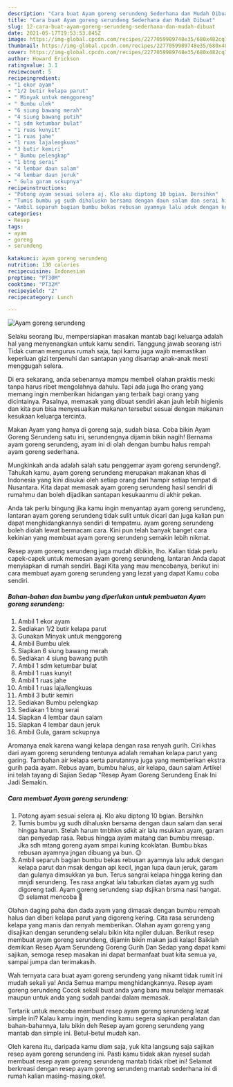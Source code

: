 ```yaml
---
description: "Cara buat Ayam goreng serundeng Sederhana dan Mudah Dibuat"
title: "Cara buat Ayam goreng serundeng Sederhana dan Mudah Dibuat"
slug: 12-cara-buat-ayam-goreng-serundeng-sederhana-dan-mudah-dibuat
date: 2021-05-17T19:53:53.845Z
image: https://img-global.cpcdn.com/recipes/2277059989748e35/680x482cq70/ayam-goreng-serundeng-foto-resep-utama.jpg
thumbnail: https://img-global.cpcdn.com/recipes/2277059989748e35/680x482cq70/ayam-goreng-serundeng-foto-resep-utama.jpg
cover: https://img-global.cpcdn.com/recipes/2277059989748e35/680x482cq70/ayam-goreng-serundeng-foto-resep-utama.jpg
author: Howard Erickson
ratingvalue: 3.1
reviewcount: 5
recipeingredient:
- "1 ekor ayam"
- "1/2 butir kelapa parut"
- " Minyak untuk menggoreng"
- " Bumbu ulek"
- "6 siung bawang merah"
- "4 siung bawang putih"
- "1 sdm ketumbar bulat"
- "1 ruas kunyit"
- "1 ruas jahe"
- "1 ruas lajalengkuas"
- "3 butir kemiri"
- " Bumbu pelengkap"
- "1 btng serai"
- "4 lembar daun salam"
- "4 lembar daun jeruk"
- " Gula garam sckupnya"
recipeinstructions:
- "Potong ayam sesuai selera aj. Klo aku diptong 10 bgian. Bersihkn"
- "Tumis bumbu yg sudh dihaluskn bersama dengan daun salam dan serai hingga harum. Stelah harum tmbhkn sdkit air lalu msukkan ayam, garam dan penyedap rasa. Rebus hingga ayam matang dan bumbu mresap. Jka sdh mtang goreng ayam smpai kuning kcoklatan. Bumbu bkas rebusan ayamnya jngan dibuang ya bun. 😉"
- "Ambil separuh bagian bumbu bekas rebusan ayamnya lalu aduk dengan kelapa parut dan msak dengan api kecil, jngan lupa daun jeruk, garam dan gulanya dimsukkan ya bun. Terus sangrai kelapa hingga kering dan mnjdi serundeng. Tes rasa angkat lalu taburkan diatas ayam yg sudh digoreng tadi. Ayam goreng serundeng siap dsjikan brsma nasi hangat.😊 selamat mencoba 💪"
categories:
- Resep
tags:
- ayam
- goreng
- serundeng

katakunci: ayam goreng serundeng 
nutrition: 130 calories
recipecuisine: Indonesian
preptime: "PT30M"
cooktime: "PT32M"
recipeyield: "2"
recipecategory: Lunch

---
```



![Ayam goreng serundeng](https://img-global.cpcdn.com/recipes/2277059989748e35/680x482cq70/ayam-goreng-serundeng-foto-resep-utama.jpg)

Selaku seorang ibu, mempersiapkan masakan mantab bagi keluarga adalah hal yang menyenangkan untuk kamu sendiri. Tanggung jawab seorang istri Tidak cuman mengurus rumah saja, tapi kamu juga wajib memastikan keperluan gizi terpenuhi dan santapan yang disantap anak-anak mesti menggugah selera.

Di era  sekarang, anda sebenarnya mampu membeli olahan praktis meski tanpa harus ribet mengolahnya dahulu. Tapi ada juga lho orang yang memang ingin memberikan hidangan yang terbaik bagi orang yang dicintainya. Pasalnya, memasak yang dibuat sendiri akan jauh lebih higienis dan kita pun bisa menyesuaikan makanan tersebut sesuai dengan makanan kesukaan keluarga tercinta. 

Makan Ayam yang hanya di goreng saja, sudah biasa. Coba bikin Ayam Goreng Serundeng satu ini, serundengnya dijamin bikin nagih! Bernama ayam goreng serundeng, ayam ini di olah dengan bumbu halus rempah ayam goreng sederhana.

Mungkinkah anda adalah salah satu penggemar ayam goreng serundeng?. Tahukah kamu, ayam goreng serundeng merupakan makanan khas di Indonesia yang kini disukai oleh setiap orang dari hampir setiap tempat di Nusantara. Kita dapat memasak ayam goreng serundeng hasil sendiri di rumahmu dan boleh dijadikan santapan kesukaanmu di akhir pekan.

Anda tak perlu bingung jika kamu ingin menyantap ayam goreng serundeng, lantaran ayam goreng serundeng tidak sulit untuk dicari dan juga kalian pun dapat menghidangkannya sendiri di tempatmu. ayam goreng serundeng boleh diolah lewat bermacam cara. Kini pun telah banyak banget cara kekinian yang membuat ayam goreng serundeng semakin lebih nikmat.

Resep ayam goreng serundeng juga mudah dibikin, lho. Kalian tidak perlu capek-capek untuk memesan ayam goreng serundeng, lantaran Anda dapat menyiapkan di rumah sendiri. Bagi Kita yang mau mencobanya, berikut ini cara membuat ayam goreng serundeng yang lezat yang dapat Kamu coba sendiri.

<!--inarticleads1-->

##### Bahan-bahan dan bumbu yang diperlukan untuk pembuatan Ayam goreng serundeng:

1. Ambil 1 ekor ayam
1. Sediakan 1/2 butir kelapa parut
1. Gunakan  Minyak untuk menggoreng
1. Ambil  Bumbu ulek
1. Siapkan 6 siung bawang merah
1. Sediakan 4 siung bawang putih
1. Ambil 1 sdm ketumbar bulat
1. Ambil 1 ruas kunyit
1. Ambil 1 ruas jahe
1. Ambil 1 ruas laja/lengkuas
1. Ambil 3 butir kemiri
1. Sediakan  Bumbu pelengkap
1. Sediakan 1 btng serai
1. Siapkan 4 lembar daun salam
1. Siapkan 4 lembar daun jeruk
1. Ambil  Gula, garam sckupnya


Aromanya enak karena wangi kelapa dengan rasa renyah gurih. Ciri khas dari ayam goreng serundeng tentunya adalah remahan kelapa parut yang garing. Tambahan air kelapa serta parutannya juga yang memberikan ekstra gurih pada ayam. Rebus ayam, bumbu halus, air kelapa, daun salam Artikel ini telah tayang di Sajian Sedap &#34;Resep Ayam Goreng Serundeng Enak Ini Jadi Semakin. 

<!--inarticleads2-->

##### Cara membuat Ayam goreng serundeng:

1. Potong ayam sesuai selera aj. Klo aku diptong 10 bgian. Bersihkn
1. Tumis bumbu yg sudh dihaluskn bersama dengan daun salam dan serai hingga harum. Stelah harum tmbhkn sdkit air lalu msukkan ayam, garam dan penyedap rasa. Rebus hingga ayam matang dan bumbu mresap. Jka sdh mtang goreng ayam smpai kuning kcoklatan. Bumbu bkas rebusan ayamnya jngan dibuang ya bun. 😉
1. Ambil separuh bagian bumbu bekas rebusan ayamnya lalu aduk dengan kelapa parut dan msak dengan api kecil, jngan lupa daun jeruk, garam dan gulanya dimsukkan ya bun. Terus sangrai kelapa hingga kering dan mnjdi serundeng. Tes rasa angkat lalu taburkan diatas ayam yg sudh digoreng tadi. Ayam goreng serundeng siap dsjikan brsma nasi hangat.😊 selamat mencoba 💪


Olahan daging paha dan dada ayam yang dimasak dengan bumbu rempah halus dan diberi kelapa parut yang digoreng kering. Cita rasa serundeng kelapa yang manis dan renyah memberikan. Olahan ayam goreng yang disajikan dengan serundeng selalu bikin kita ngiler duluan. Berikut resep membuat ayam goreng serundeng, dijamin bikin makan jadi kalap! Baiklah demikian Resep Ayam Serundeng Goreng Gurih Dan Sedap yang dapat kami sajikan, semoga resep masakan ini dapat bermanfaat buat kita semua ya, sampai jumpa dan terimakasih. 

Wah ternyata cara buat ayam goreng serundeng yang nikamt tidak rumit ini mudah sekali ya! Anda Semua mampu menghidangkannya. Resep ayam goreng serundeng Cocok sekali buat anda yang baru mau belajar memasak maupun untuk anda yang sudah pandai dalam memasak.

Tertarik untuk mencoba membuat resep ayam goreng serundeng lezat simple ini? Kalau kamu ingin, mending kamu segera siapkan peralatan dan bahan-bahannya, lalu bikin deh Resep ayam goreng serundeng yang mantab dan simple ini. Betul-betul mudah kan. 

Oleh karena itu, daripada kamu diam saja, yuk kita langsung saja sajikan resep ayam goreng serundeng ini. Pasti kamu tiidak akan nyesel sudah membuat resep ayam goreng serundeng mantab tidak ribet ini! Selamat berkreasi dengan resep ayam goreng serundeng mantab sederhana ini di rumah kalian masing-masing,oke!.

